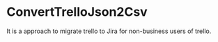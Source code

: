 # ConvertTrelloJson2Csv
It is a approach to migrate trello to Jira for non-business users of trello.
